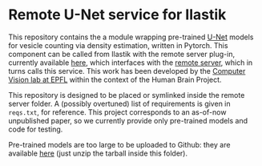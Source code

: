 # Remote U-Net service for Ilastik

This repository contains the a module wrapping pre-trained
[U-Net](https://lmb.informatik.uni-freiburg.de/people/ronneber/u-net/) models
for vesicle counting via density estimation, written in Pytorch. This component
can be called from Ilastik with the remote server plug-in, currently available
[here](https://github.com/etrulls/ilastik), which interfaces with the [remote
server](https://github.com/etrulls/cvlab-server), which in turns calls this
service. This work has been developed by the [Computer Vision lab at
EPFL](https://cvlab.epfl.ch) within the context of the Human Brain Project.

This repository is designed to be placed or symlinked inside the remote server
folder. A (possibly overtuned) list of requirements is given in `reqs.txt`, for
reference. This project corresponds to an as-of-now unpublished paper, so we
currently provide only pre-trained models and code for testing.

Pre-trained models are too large to be uploaded to
Github: they are available
[here](http://icwww.epfl.ch/~trulls/shared/models_density.tar.gz) (just unzip the
tarball inside this folder).
